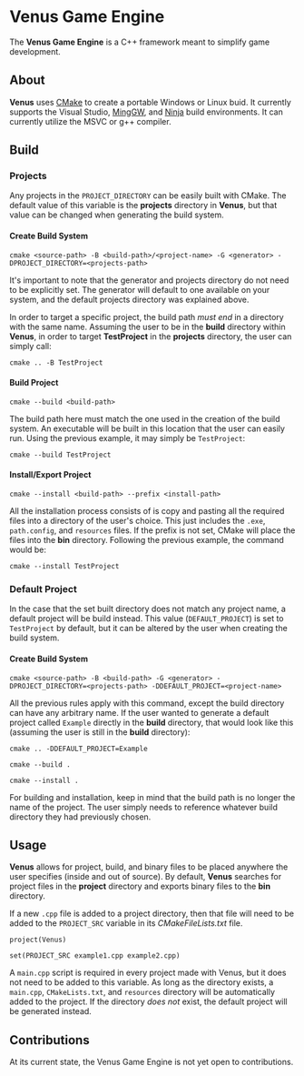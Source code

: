 # Venus Game Engine
The **Venus Game Engine** is a C++ framework meant to simplify game development.

## About
**Venus** uses [CMake](https://cmake.org/download/) 
to create a portable Windows or Linux buid. It currently supports the Visual Studio, [MingGW](https://www.mingw-w64.org/), and [Ninja](https://ninja-build.org/) build environments. It can currently utilize the MSVC or g++ compiler.

## Build
### Projects
Any projects in the `PROJECT_DIRECTORY` can be easily built with CMake. The default value of this variable is the **projects** directory in **Venus**, but that value can be changed when generating the build system.

#### Create Build System
```
cmake <source-path> -B <build-path>/<project-name> -G <generator> -DPROJECT_DIRECTORY=<projects-path>
```
It's important to note that the generator and projects directory do not need to be explicitly set. The generator will default to one available on your system, and the default projects directory was explained above.

In order to target a specific project, the build path *must end* in a directory with the same name. Assuming the user to be in the **build** directory within **Venus**, in order to target **TestProject** in the **projects** directory, the user can simply call:
```
cmake .. -B TestProject
```

#### Build Project
```
cmake --build <build-path>
```
The build path here must match the one used in the creation of the build system. An executable will be built in this location that the user can easily run. Using the previous example, it may simply be `TestProject`:
```
cmake --build TestProject
```

#### Install/Export Project
```
cmake --install <build-path> --prefix <install-path>
```
All the installation process consists of is copy and pasting all the required files into a directory of the user's choice. This just includes the `.exe`, `path.config`, and `resources` files. If the prefix is not set, CMake will place the files into the **bin** directory. Following the previous example, the command would be:
```
cmake --install TestProject
```

### Default Project
In the case that the set built directory does not match any project name, a default project will be build instead. This value (`DEFAULT_PROJECT`) is set to `TestProject` by default, but it can be altered by the user when creating the build system.
#### Create Build System
```
cmake <source-path> -B <build-path> -G <generator> -DPROJECT_DIRECTORY=<projects-path> -DDEFAULT_PROJECT=<project-name>
```
All the previous rules apply with this command, except the build directory can have any arbitrary name. If the user wanted to generate a default project called `Example` directly in the **build** directory, that would look like this (assuming the user is still in the **build** directory):
```
cmake .. -DDEFAULT_PROJECT=Example
```
```
cmake --build .
```
```
cmake --install .
```
For building and installation, keep in mind that the build path is no longer the name of the project. The user simply needs to reference whatever build directory they had previously chosen.

## Usage
**Venus** allows for project, build, and binary files to be placed anywhere the user specifies (inside and out of source). By default, **Venus** searches for project files in the **project** directory and exports binary files to the **bin** directory.

If a new `.cpp` file is added to a project directory, then that file will need to be added to the `PROJECT_SRC` variable in its *CMakeFileLists.txt* file.
```
project(Venus)

set(PROJECT_SRC example1.cpp example2.cpp)
```
A `main.cpp` script is required in every project made with Venus, but it does not need to be added to this variable. As long as the directory exists, a `main.cpp`, `CMakeLists.txt`, and `resources` directory will be automatically added to the project. If the directory *does not* exist, the default project will be generated instead.

## Contributions
At its current state, the Venus Game Engine is not yet open to contributions.
